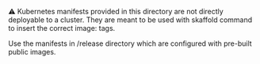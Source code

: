 ⚠️ Kubernetes manifests provided in this directory are not directly deployable to a cluster. They are meant to be used with skaffold command to insert the correct image: tags.

Use the manifests in /release directory which are configured with pre-built public images.